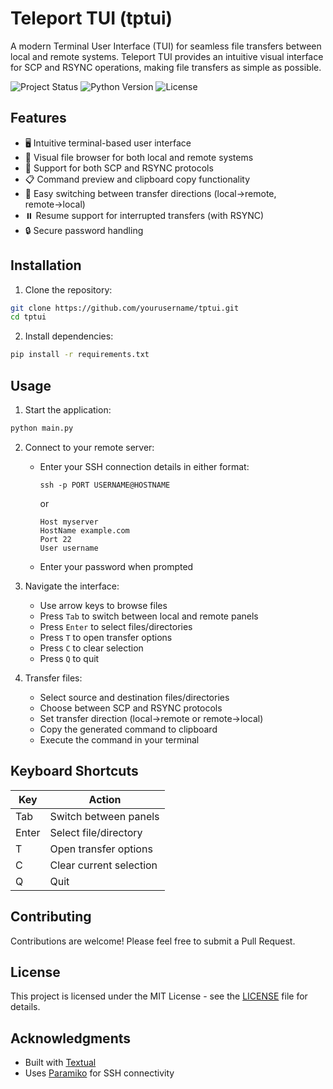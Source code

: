 # Teleport TUI (tptui)

A modern Terminal User Interface (TUI) for seamless file transfers between local and remote systems. Teleport TUI provides an intuitive visual interface for SCP and RSYNC operations, making file transfers as simple as possible.

![Project Status](https://img.shields.io/badge/status-stable-green)
![Python Version](https://img.shields.io/badge/python-3.7%2B-blue)
![License](https://img.shields.io/badge/license-MIT-blue)

## Features

- 🖥️ Intuitive terminal-based user interface
- 📂 Visual file browser for both local and remote systems
- 🔄 Support for both SCP and RSYNC protocols
- 📋 Command preview and clipboard copy functionality
- 🔀 Easy switching between transfer directions (local→remote, remote→local)
- ⏸️ Resume support for interrupted transfers (with RSYNC)
- 🔒 Secure password handling

## Installation

1. Clone the repository:
```bash
git clone https://github.com/yourusername/tptui.git
cd tptui
```

2. Install dependencies:
```bash
pip install -r requirements.txt
```

## Usage

1. Start the application:
```bash
python main.py
```

2. Connect to your remote server:
   - Enter your SSH connection details in either format:
     ```
     ssh -p PORT USERNAME@HOSTNAME
     ```
     or
     ```
     Host myserver
     HostName example.com
     Port 22
     User username
     ```
   - Enter your password when prompted

3. Navigate the interface:
   - Use arrow keys to browse files
   - Press `Tab` to switch between local and remote panels
   - Press `Enter` to select files/directories
   - Press `T` to open transfer options
   - Press `C` to clear selection
   - Press `Q` to quit

4. Transfer files:
   - Select source and destination files/directories
   - Choose between SCP and RSYNC protocols
   - Set transfer direction (local→remote or remote→local)
   - Copy the generated command to clipboard
   - Execute the command in your terminal

## Keyboard Shortcuts

| Key   | Action                    |
|-------|---------------------------|
| Tab   | Switch between panels     |
| Enter | Select file/directory     |
| T     | Open transfer options     |
| C     | Clear current selection   |
| Q     | Quit                     |

## Contributing

Contributions are welcome! Please feel free to submit a Pull Request.

## License

This project is licensed under the MIT License - see the [LICENSE](LICENSE) file for details.

## Acknowledgments

- Built with [Textual](https://github.com/Textualize/textual)
- Uses [Paramiko](https://github.com/paramiko/paramiko) for SSH connectivity 
